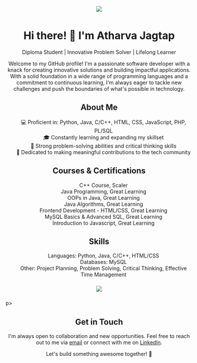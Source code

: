 <p align="center">
  <img align="center" style="margin:0.5rem" src="https://github-readme-stats.vercel.app/api/?username=atharvaj1234&hide=html,css&title_color=ffffff&text_color=c9cacc&icon_color=4AB197&bg_color=1A2B34" />
</p>
<h1 align="center">Hi there! 👋 I'm Atharva Jagtap</h1>
<p align="center">Diploma Student | Innovative Problem Solver | Lifelong Learner</p>
<p align="center">Welcome to my GitHub profile! I'm a passionate software developer with a knack for creating innovative solutions and building impactful applications. With a solid foundation in a wide range of programming languages and a commitment to continuous learning, I'm always eager to tackle new challenges and push the boundaries of what's possible in technology.</p>
<h2 align="center">About Me</h2>
<ul align="center">
  💻 Proficient in: Python, Java, C/C++, HTML, CSS, JavaScript, PHP, PL/SQL<br>
  🎓 Constantly learning and expanding my skillset<br>
  🌟 Strong problem-solving abilities and critical thinking skills<br>
  🚀 Dedicated to making meaningful contributions to the tech community<br>
</ul>
<h2 align="center">Courses & Certifications</h2>
<ul align="center">
  C++ Course, Scaler<br>
  Java Programming, Great Learning<br>
  OOPs in Java, Great Learning<br>
  Java Algorithms, Great Learning<br>
  Frontend Development - HTML/CSS, Great Learning<br>
  MySQL Basics & Advanced SQL, Great Learning<br>
  Introduction to Javascript, Great Learning<br>
</ul>
<h2 align="center">Skills</h2>
<ul align="center">
  Languages: Python, Java, C/C++, HTML/CSS<br>
  Databases: MySQL<br>
  Other: Project Planning, Problem Solving, Critical Thinking, Effective Time Management<br>
</ul>
<p align="center">
    <img align="center" style="margin:0.5rem" src="https://github-readme-stats.vercel.app/api/top-langs/?username=atharvaj1234&hide=html,css&title_color=ffffff&text_color=c9cacc&icon_color=4AB197&bg_color=1A2B34" />
</p>p>
<h2 align="center">Get in Touch</h2>
<p align="center">I'm always open to collaboration and new opportunities. Feel free to reach out to me via <a href="mailto:atharvaj321@gmail.com">email</a> or connect with me on <a href="www.linkedin.com/in/atharva-jagtap-b4845b1a8">LinkedIn</a>.</p>
<p align="center">Let's build something awesome together! 🚀</p>
